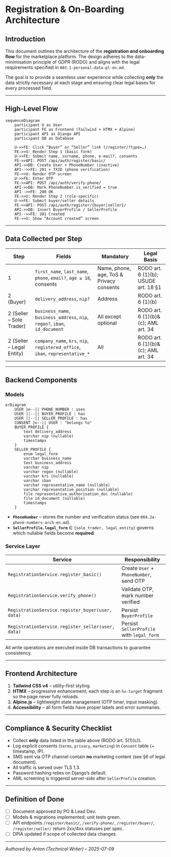 # Registration & On-Boarding Architecture

## Introduction
This document outlines the architecture of the **registration and onboarding flow** for the marketplace platform. The design adheres to the data-minimisation principle of GDPR (RODO) and aligns with the legal requirements specified in `003.1-personal-data-pl-en.md`.

The goal is to provide a seamless user experience while collecting **only** the data strictly necessary at each stage and ensuring clear legal bases for every processed field.

---

## High-Level Flow
```mermaid
sequenceDiagram
    participant U as User
    participant FE as Frontend (Tailwind + HTMX + Alpine)
    participant API as Django API
    participant DB as Database

    U->>FE: Click “Buyer” or “Seller” link (/register/?type=…)
    FE->>U: Render Step 1 (basic form)
    U->>FE: Submit name, surname, phone, e-mail?, consents
    FE->>API: POST /api/auth/register/basic/
    API->>DB: Create User + PhoneNumber (inactive)
    API-->>FE: 201 + TXID (phone verification)
    FE->>U: Render OTP screen
    U->>FE: Enter OTP
    FE->>API: POST /api/auth/verify-phone/
    API->>DB: Mark PhoneNumber.is_verified = true
    API-->>FE: 200 OK
    FE->>U: Render Step 2 (role-specific)
    U->>FE: Submit buyer/seller details
    FE->>API: POST /api/auth/register/{buyer|seller}/
    API->>DB: Insert BuyerProfile / SellerProfile
    API-->>FE: 201 Created
    FE->>U: Show “Account created” screen
```

---

## Data Collected per Step
| Step | Fields | Mandatory | Legal Basis |
|------|--------|-----------|-------------|
| 1 | `first_name`, `last_name`, `phone`, `email?`, `age ≥ 18`, consents | Name, phone, age, ToS & Privacy consents | RODO art. 6 (1)(b); UŚUDE art. 18 §1 |
| 2 (Buyer) | `delivery_address`, `nip?` | Address | RODO art. 6 (1)(b) |
| 2 (Seller – Sole Trader) | `business_name`, `business_address`, `nip`, `regon?`, `iban`, `id_document` | All except optional | RODO art. 6 (1)(b)&(c); AML art. 34 |
| 2 (Seller – Legal Entity) | `company_name`, `krs`, `nip`, `registered_office`, `iban`, `representative_*` | All | RODO art. 6 (1)(b)&(c); AML art. 34 |

---

## Backend Components
### Models
```mermaid
erDiagram
    USER }o--|| PHONE_NUMBER : uses
    USER ||--|| BUYER_PROFILE : has
    USER ||--|| SELLER_PROFILE : has
    CONSENT }o--|| USER : "belongs to"
    BUYER_PROFILE {
        text delivery_address
        varchar nip (nullable)
        timestamps
    }
    SELLER_PROFILE {
        enum legal_form
        varchar business_name
        text business_address
        varchar nip
        varchar regon (nullable)
        varchar krs (nullable)
        varchar iban
        varchar representative_name (nullable)
        varchar representative_position (nullable)
        file representative_authorisation_doc (nullable)
        file id_document (nullable)
        timestamps
    }
```
* **`PhoneNumber`** – stores the number and verification status (see `004.2a-phone-numbers-arch-en.md`).
* **`SellerProfile.legal_form`** ∈ `{sole_trader, legal_entity}` governs which nullable fields become **required**.

### Service Layer

| Service                                           | Responsibility                            |
|---------------------------------------------------|-------------------------------------------|
| `RegistrationService.register_basic()`            | Create `User` + `PhoneNumber`, send OTP   |
| `RegistrationService.verify_phone()`              | Validate OTP, mark number verified        |
| `RegistrationService.register_buyer(user, data)`  | Persist `BuyerProfile`                    |
| `RegistrationService.register_seller(user, data)` | Persist `SellerProfile` with `legal_form` |

All write operations are executed inside DB transactions to guarantee consistency.

---

## Frontend Architecture
1. **Tailwind CSS v4** – utility-first styling.
2. **HTMX** – progressive enhancement; each step is an `hx-target` fragment so the page never fully reloads.
3. **Alpine.js** – lightweight state management (OTP timer, input masking).
4. **Accessibility** – all form fields have proper labels and error summaries.

---

## Compliance & Security Checklist
- Collect **only** data listed in the table above (RODO art. 5(1)(c)).
- Log explicit consents (`terms`, `privacy`, `marketing`) in `Consent` table (+ timestamp, IP).
- SMS sent via OTP channel contain **no** marketing content (see §6 of legal document).
- All traffic is served over TLS 1.3.
- Password hashing relies on Django’s default.
- AML screening is triggered server-side after `SellerProfile` creation.

---

## Definition of Done
- [ ] Document approved by PO & Lead Dev.
- [ ] Models & migrations implemented; unit tests green.
- [ ] API endpoints `/register/basic/`, `/verify-phone/`, `/register/buyer/`, `/register/seller/` return 2xx/4xx statuses per spec.
- [ ] DPIA updated if scope of collected data changes.

---

_Authored by Anton (Technical Writer) – 2025-07-09_ 